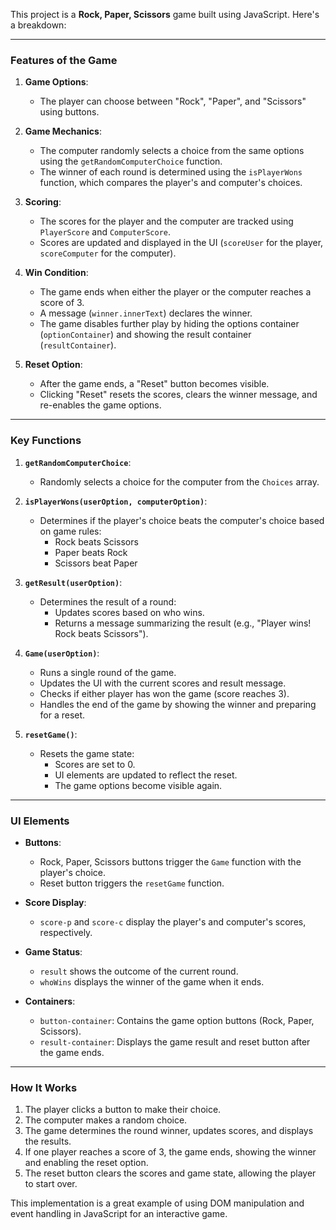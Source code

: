 This project is a **Rock, Paper, Scissors** game built using JavaScript. Here's a breakdown:

---

### **Features of the Game**
1. **Game Options**:
   - The player can choose between "Rock", "Paper", and "Scissors" using buttons.

2. **Game Mechanics**:
   - The computer randomly selects a choice from the same options using the `getRandomComputerChoice` function.
   - The winner of each round is determined using the `isPlayerWons` function, which compares the player's and computer's choices.

3. **Scoring**:
   - The scores for the player and the computer are tracked using `PlayerScore` and `ComputerScore`.
   - Scores are updated and displayed in the UI (`scoreUser` for the player, `scoreComputer` for the computer).

4. **Win Condition**:
   - The game ends when either the player or the computer reaches a score of 3.
   - A message (`winner.innerText`) declares the winner.
   - The game disables further play by hiding the options container (`optionContainer`) and showing the result container (`resultContainer`).

5. **Reset Option**:
   - After the game ends, a "Reset" button becomes visible.
   - Clicking "Reset" resets the scores, clears the winner message, and re-enables the game options.

---

### **Key Functions**
1. **`getRandomComputerChoice`**:
   - Randomly selects a choice for the computer from the `Choices` array.

2. **`isPlayerWons(userOption, computerOption)`**:
   - Determines if the player's choice beats the computer's choice based on game rules:
     - Rock beats Scissors
     - Paper beats Rock
     - Scissors beat Paper

3. **`getResult(userOption)`**:
   - Determines the result of a round:
     - Updates scores based on who wins.
     - Returns a message summarizing the result (e.g., "Player wins! Rock beats Scissors").

4. **`Game(userOption)`**:
   - Runs a single round of the game.
   - Updates the UI with the current scores and result message.
   - Checks if either player has won the game (score reaches 3).
   - Handles the end of the game by showing the winner and preparing for a reset.

5. **`resetGame()`**:
   - Resets the game state:
     - Scores are set to 0.
     - UI elements are updated to reflect the reset.
     - The game options become visible again.

---

### **UI Elements**
- **Buttons**:
  - Rock, Paper, Scissors buttons trigger the `Game` function with the player's choice.
  - Reset button triggers the `resetGame` function.

- **Score Display**:
  - `score-p` and `score-c` display the player's and computer's scores, respectively.

- **Game Status**:
  - `result` shows the outcome of the current round.
  - `whoWins` displays the winner of the game when it ends.

- **Containers**:
  - `button-container`: Contains the game option buttons (Rock, Paper, Scissors).
  - `result-container`: Displays the game result and reset button after the game ends.

---

### **How It Works**
1. The player clicks a button to make their choice.
2. The computer makes a random choice.
3. The game determines the round winner, updates scores, and displays the results.
4. If one player reaches a score of 3, the game ends, showing the winner and enabling the reset option.
5. The reset button clears the scores and game state, allowing the player to start over.

This implementation is a great example of using DOM manipulation and event handling in JavaScript for an interactive game.
